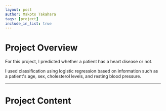 ```yaml
---
layout: post
author: Makoto Takahara
tags: [project]
include_in_list: true
---
```


# Project Overview
For this project, I predicted whether a patient has a heart disease or not.

I used classification using logistic regression based on information such as a patient's age, sex, cholesterol levels, and resting blood pressure. 

---

# Project Content
